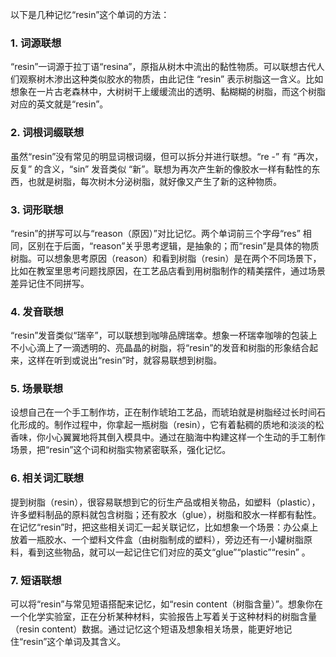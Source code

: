 以下是几种记忆“resin”这个单词的方法：

### 1. 词源联想
“resin”一词源于拉丁语“resina”，原指从树木中流出的黏性物质。可以联想古代人们观察树木渗出这种类似胶水的物质，由此记住 “resin” 表示树脂这一含义。比如想象在一片古老森林中，大树树干上缓缓流出的透明、黏糊糊的树脂，而这个树脂对应的英文就是“resin”。 

### 2. 词根词缀联想 
虽然“resin”没有常见的明显词根词缀，但可以拆分并进行联想。“re -” 有 “再次，反复” 的含义，“sin” 发音类似 “新”。联想为再次产生新的像胶水一样有黏性的东西，也就是树脂，每次树木分泌树脂，就好像又产生了新的这种物质。 

### 3. 词形联想 
“resin”的拼写可以与“reason（原因）”对比记忆。两个单词前三个字母“res” 相同，区别在于后面，“reason”关乎思考逻辑，是抽象的；而“resin”是具体的物质树脂。可以想象思考原因（reason）和看到树脂（resin）是在两个不同场景下，比如在教室里思考问题找原因，在工艺品店看到用树脂制作的精美摆件，通过场景差异记住不同拼写。 

### 4. 发音联想 
“resin”发音类似“瑞辛”，可以联想到咖啡品牌瑞幸。想象一杯瑞幸咖啡的包装上不小心滴上了一滴透明的、亮晶晶的树脂，将“resin”的发音和树脂的形象结合起来，这样在听到或说出“resin”时，就容易联想到树脂。 

### 5. 场景联想 
设想自己在一个手工制作坊，正在制作琥珀工艺品，而琥珀就是树脂经过长时间石化形成的。制作过程中，你拿起一瓶树脂（resin），它有着黏稠的质地和淡淡的松香味，你小心翼翼地将其倒入模具中。通过在脑海中构建这样一个生动的手工制作场景，把“resin”这个词和树脂实物紧密联系，强化记忆。 

### 6. 相关词汇联想 
提到树脂（resin），很容易联想到它的衍生产品或相关物品，如塑料（plastic），许多塑料制品的原料就包含树脂；还有胶水（glue），树脂和胶水一样都有黏性。在记忆“resin”时，把这些相关词汇一起关联记忆，比如想象一个场景：办公桌上放着一瓶胶水、一个塑料文件盒（由树脂制成的塑料），旁边还有一小罐树脂原料，看到这些物品，就可以一起记住它们对应的英文“glue”“plastic”“resin” 。 

### 7. 短语联想 
可以将“resin”与常见短语搭配来记忆，如“resin content（树脂含量）”。想象你在一个化学实验室，正在分析某种材料，实验报告上写着关于这种材料的树脂含量（resin content）数据。通过记忆这个短语及想象相关场景，能更好地记住“resin”这个单词及其含义。 